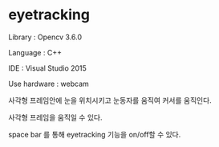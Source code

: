 # eyetracking

Library : Opencv 3.6.0

Language : C++

IDE : Visual Studio 2015 

Use hardware : webcam


사각형 프레임안에 눈을 위치시키고 눈동자를 움직여 커서를 움직인다.

사각형 프레임을 움직일 수 있다.

space bar 를 통해 eyetracking 기능을 on/off할 수 있다.
